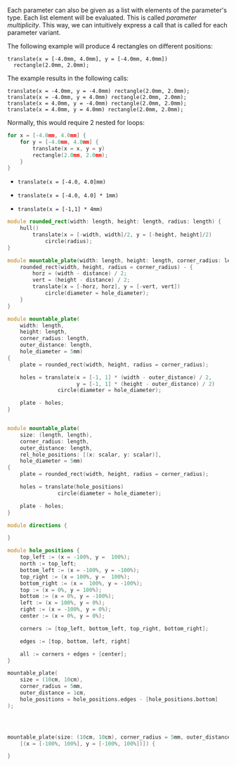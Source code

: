Each parameter can also be given as a list with elements of the parameter's type.
Each list element will be evaluated. This is called *parameter multiplicity*.
This way, we can intuitively express a call that is called for each parameter variant.

The following example will produce 4 rectangles on different positions:

```µcad,example.A
translate(x = [-4.0mm, 4.0mm], y = [-4.0mm, 4.0mm]) 
  rectangle(2.0mm, 2.0mm);
```

The example results in the following calls:

```µcad,example.B
translate(x = -4.0mm, y = -4.0mm) rectangle(2.0mm, 2.0mm);
translate(x = -4.0mm, y = 4.0mm) rectangle(2.0mm, 2.0mm);
translate(x = 4.0mm, y = -4.0mm) rectangle(2.0mm, 2.0mm);
translate(x = 4.0mm, y = 4.0mm) rectangle(2.0mm, 2.0mm);
```

Normally, this would require 2 nested for loops:

```µcad,example.C
for x = [-4.0mm, 4.0mm] {
    for y = [-4.0mm, 4.0mm] {
        translate(x = x, y = y) 
        rectangle(2.0mm, 2.0mm);
    }
}
```

* `translate(x = [-4.0, 4.0]mm)`

* `translate(x = [-4.0, 4.0] * 1mm)`

* `translate(x = [-1,1] * 4mm)`

```µcad,example.D
module rounded_rect(width: length, height: length, radius: length) {
    hull()
        translate(x = [-width, width]/2, y = [-height, height]/2)
            circle(radius);
}

module mountable_plate(width: length, height: length, corner_radius: length, distance: length, hole_diameter = 5mm) {
    rounded_rect(width, height, radius = corner_radius) - {
        horz = (width - distance) / 2;
        vert = (height - distance) / 2;
        translate(x = [-horz, horz], y = [-vert, vert])
            circle(diameter = hole_diameter);
    }
}

module mountable_plate(
    width: length,
    height: length,
    corner_radius: length,
    outer_distance: length, 
    hole_diameter = 5mm)
{
    plate = rounded_rect(width, height, radius = corner_radius);

    holes = translate(x = [-1, 1] * (width - outer_distance) / 2, 
                      y = [-1, 1] * (height - outer_distance) / 2)
                circle(diameter = hole_diameter);

    plate - holes;
}


module mountable_plate(
    size: (length, length),
    corner_radius: length,
    outer_distance: length, 
    rel_hole_positions: [(x: scalar, y: scalar)], 
    hole_diameter = 5mm)
{
    plate = rounded_rect(width, height, radius = corner_radius);

    holes = translate(hole_positions)
                circle(diameter = hole_diameter);

    plate - holes;
}

module directions {

}

module hole_positions {
    top_left := (x = -100%, y =  100%);
    north := top_left;
    bottom_left := (x = -100%, y = -100%);
    top_right := (x = 100%, y =  100%);
    bottom_right := (x =  100%, y = -100%);
    top := (x = 0%, y = 100%);
    bottom := (x = 0%, y = -100%);
    left := (x = 100%, y = 0%);
    right := (x = -100%, y = 0%);
    center := (x = 0%, y = 0%);

    corners := [top_left, bottom_left, top_right, bottom_right];

    edges := [top, bottom, left, right]

    all := corners + edges + [center];
}

mountable_plate(
    size = (10cm, 10cm),
    corner_radius = 5mm,
    outer_distance = 1cm, 
    hole_positions = hole_positions.edges - [hole_positions.bottom]
);




mountable_plate(size: (10cm, 10cm), corner_radius = 5mm, outer_distance = 1cm, 
    [(x = [-100%, 100%], y = [-100%, 100%])]) {

}
```
